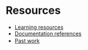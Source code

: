 # Resources

- [Learning resources](learning-resources.md)
- [Documentation references](doc-references　　.md)
- [Past work](past-work.md)　
